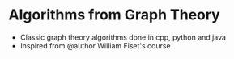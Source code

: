 # Algorithms from Graph Theory

- Classic graph theory algorithms done in cpp, python and java
- Inspired from @author William Fiset's course